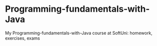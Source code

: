 # Programming-fundamentals-with-Java
My Programming-fundamentals-with-Java course at SoftUni: homework, exercises, exams
